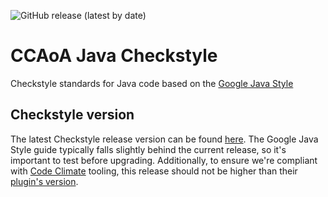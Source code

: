 ![GitHub release (latest by date)](https://img.shields.io/github/v/release/ccaoa/ccaoa-checkstyle)

# CCAoA Java Checkstyle

Checkstyle standards for Java code based on the [Google Java Style](https://google.github.io/styleguide/javaguide.html)

## Checkstyle version

The latest Checkstyle release version can be found [here](https://github.com/checkstyle/checkstyle/releases). The Google Java Style guide typically falls slightly behind the current release, so it's important to test before upgrading. Additionally, to ensure we're compliant with [Code Climate](https://codeclimate.com/) tooling, this release should not be higher than their [plugin's version](https://github.com/codeclimate/codeclimate-checkstyle/blob/master/CHECKSTYLE_VERSION).
